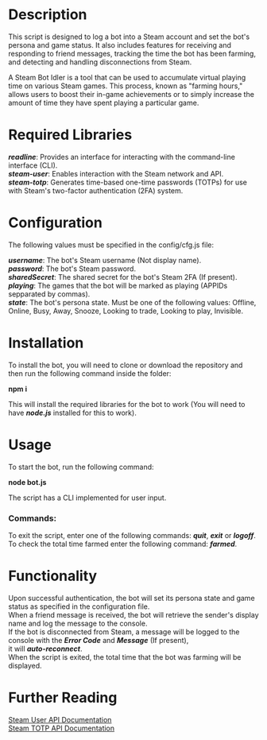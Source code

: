 # Description
This script is designed to log a bot into a Steam account and set the bot's persona and game status. It also includes features for receiving and responding to friend messages, tracking the time the bot has been farming, and detecting and handling disconnections from Steam.  

A Steam Bot Idler is a tool that can be used to accumulate virtual playing time on various Steam games. This process, known as "farming hours," allows users to boost their in-game achievements or to simply increase the amount of time they have spent playing a particular game.

# Required Libraries
__*readline*__: Provides an interface for interacting with the command-line interface (CLI).  
__*steam-user*__: Enables interaction with the Steam network and API.  
__*steam-totp*__: Generates time-based one-time passwords (TOTPs) for use with Steam's two-factor authentication (2FA) system.

# Configuration
The following values must be specified in the config/cfg.js file:

__*username*__: The bot's Steam username (Not display name).  
__*password*__: The bot's Steam password.  
__*sharedSecret*__: The shared secret for the bot's Steam 2FA (If present).  
__*playing*__: The games that the bot will be marked as playing (APPIDs sepparated by commas).  
__*state*__: The bot's persona state. Must be one of the following values: Offline, Online, Busy, Away, Snooze, Looking to trade, Looking to play, Invisible.

# Installation
To install the bot, you will need to clone or download the repository and then run the following command inside the folder:

<b>npm i</b>

This will install the required libraries for the bot to work (You will need to have __*node.js*__ installed for this to work).

# Usage
To start the bot, run the following command:

<b>node bot.js</b>

The script has a CLI implemented for user input.  
### Commands:
To exit the script, enter one of the following commands: __*quit*__, __*exit*__ or __*logoff*__.  
To check the total time farmed enter the following command: __*farmed*__.

# Functionality
Upon successful authentication, the bot will set its persona state and game status as specified in the configuration file.  
When a friend message is received, the bot will retrieve the sender's display name and log the message to the console.  
If the bot is disconnected from Steam, a message will be logged to the console with the __*Error Code*__ and __*Message*__ (If present),  
it will __*auto-reconnect*__.  
When the script is exited, the total time that the bot was farming will be displayed.  

# Further Reading
[Steam User API Documentation](https://github.com/DoctorMcKay/node-steam-user#readme)  
[Steam TOTP API Documentation](https://github.com/DoctorMcKay/node-steam-totp#readme)
